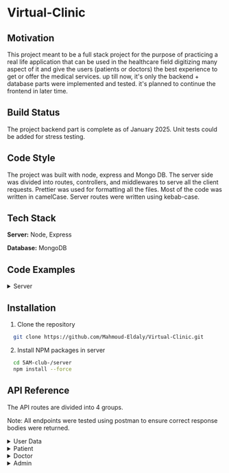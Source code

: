 # Virtual-Clinic

## Motivation
This project meant to be a full stack project for the purpose of practicing a real life application that can be used in the healthcare field digitizing many aspect of it and give the users (patients or doctors) the best experience to get or offer the medical services. up till now, it's only the backend + database parts were implemented and tested. it's planned to continue the frontend in later time.

## Build Status
The project backend part is complete as of January 2025. Unit tests could be added for stress testing.
## Code Style
The project was built with node, express and Mongo DB. The server side was divided into routes, controllers, and middlewares to serve all the client requests. Prettier was used for formatting all the files. Most of the code was written in camelCase. Server routes were written using kebab-case.

## Tech Stack
**Server:** Node, Express

**Database:** MongoDB

## Code Examples
<details>
<summary>Server</summary>
Our backend is composed of routes that connect to controllers where all the logic is handled.

This is an example of one of the routers:

```javascript
import {
  addFamilyMembers,
  addMyMedicalHistoryItems,
  getMyData,
  removeMyMedicalHistoryItem,
  subscribeForPackage,
  viewFamilyMembers,
  viewMyMedicalHistoryItems,
  viewMyWallet,
} from "../../controllers/PatientController";
import express, { Request, Response, NextFunction } from "express";
import authenticateToken from "../../middlewares/Authentication";
import verifyPatient from "../../middlewares/PatientMW";
import { changeMyPassword } from "../../controllers/UserDataController";
import { viewDoctorAvailableSlots } from "../../controllers/DoctorController";
import {
  addAppointment,
  getFilteredAppointments,
  updateAppointment,
} from "../../controllers/AppointmentController";
import { viewPackages } from "../../controllers/PackageController";
import {
  pay_appointment,
  pay_package,
} from "../../controllers/PaymentController";
const multer = require("multer");

const upload = multer({ storage: multer.memoryStorage() });
const PatientRouter = express.Router();

PatientRouter.use(authenticateToken, verifyPatient);
PatientRouter.put(
  "/add-medical-history-items",
  upload.fields([{ name: "medicalHistoryItems", maxCount: 10 }]),
  (req, res) => addMyMedicalHistoryItems(req, res)
);
PatientRouter.get("/view-medical-history-items", (req, res) =>
  viewMyMedicalHistoryItems(req, res)
);
PatientRouter.get("/view-wallet", (req, res) => viewMyWallet(req, res));
PatientRouter.get("/view-doctor-slots/:id", (req, res) =>
  viewDoctorAvailableSlots(req, res)
);
PatientRouter.put("/remove-medical-history-item", (req, res) =>
  removeMyMedicalHistoryItem(req, res)
);
PatientRouter.put("/change-password", (req, res) => changeMyPassword(req, res));

PatientRouter.post("/add-family-members", (req, res) =>
  addFamilyMembers(req, res)
);

PatientRouter.get("/view-family-members", (req, res) =>
  viewFamilyMembers(req, res)
);

PatientRouter.get("/filtered-appointments", (req, res) =>
  getFilteredAppointments(req, res)
);

PatientRouter.get("/view-packages", (req, res) => viewPackages(req, res));

PatientRouter.post("/pay-package", (req, res) => pay_package(req, res));

PatientRouter.post("/pay-reserve-appiontment", (req, res) =>
  pay_appointment(req, res)
);

PatientRouter.post("/add-appointment", (req, res) => addAppointment(req, res));

PatientRouter.put("/update-appointment", (req, res) =>
  updateAppointment(req, res)
);

PatientRouter.get("/my-data", (req, res) => getMyData(req, res));

PatientRouter.put("/subscribe-to-package", (req, res) =>
  subscribeForPackage(req, res)
);

export default PatientRouter;
```
Here is an example of a controller function (doctor adds his new free available slots):
```javascript
export const addTimeSlots: (
  req: Request,
  res: Response
) => Promise<any> = async (req, res) => {
  try {
    const slots: Array<Date> = req.body.slots;
    const oldDoctor = await Doctor.findById(
      req.user?.id,
      "approved employmentContractAccepted"
    );
    if (!oldDoctor?.approved || !oldDoctor?.employmentContractAccepted)
      return res
        .status(403)
        .json({ message: "You are not allowed to add slots Yet" });
    const updatedDoctor = await Doctor.findByIdAndUpdate(
      req.user?.id,
      {
        $push: {
          availableSlots: {
            $each: [...slots],
          },
        },
      },
      { new: true, runValidators: true }
    );
    return res.status(200).json(updatedDoctor?.availableSlots);
  } catch (err) {
    if (err instanceof Error) {
      res.status(500).json({ message: err.message });
    } else {
      res.status(500).json({ message: "An unknown error occurred" });
    }
  }
};
```
All our routers pass through an authentication middleware for logged in users:
```javascript
const jwt = require("jsonwebtoken");
const { login } = require("../controllers/UserDataController");
import { Request, Response, NextFunction } from "express";

declare module "express-serve-static-core" {
  interface Request {
    user?: { [key: string]: any };
  }
}

const authenticateToken: (
  req: Request,
  res: Response,
  next: NextFunction
) => Promise<any> = async (req: Request, res: Response, next: NextFunction) => {
  try {
    if (req.cookies?.jwt && req.cookies?.accessToken) {
      const accessToken = req.cookies.accessToken;
      const refreshToken = req.cookies.jwt;
      let validAccess = false,
        validRefresh = false;
      let data = {};
      jwt.verify(
        accessToken,
        process.env.ACCESS_TOKEN_SECRET,
        (err: Error, decoded: { [key: string]: any }) => {
          if (err) {
            // Wrong or expired access token
            console.log(err.message);
            return res.status(401).json({ message: err.message });
          } else {
            validAccess = true;
            data = decoded;
           // console.log("decoded:", decoded);
          }
        }
      );
      jwt.verify(
        refreshToken,
        process.env.REFRESH_TOKEN_SECRET,
        (err: Error, decoded: { [key: string]: any }) => {
          if (err) {
            // Wrong or expired refresh token
            return res
              .status(401)
              .json({ message: "Unauthorized,expired refresh" });
          } else {
            validRefresh = true;
          }
        }
      );

      if (validAccess && validRefresh) {
        req.user = data;
        const now = Math.floor(new Date().getTime() / 1000);
        const newAccessToken = jwt.sign(
          { ...data, exp: now + 60 * 120 },
          process.env.ACCESS_TOKEN_SECRET
        );

        res.cookie("accessToken", `${newAccessToken}`);

        return next();
      } else {
        return res
          .status(401)
          .json({ message: "Unauthorized, some cookies are expired" });
      }
    } else {
      return res
        .status(401)
        .json({ message: "Unauthorized, some cookies are missing" });
    }
  } catch (err) {
    if (!res.headersSent)
      return res.status(401).json({ message: "Unauthorized, Can Not Verify" });
  }
};
export default authenticateToken;
```
</details>



## Installation
1) Clone the repository       
```bash
  git clone https://github.com/Mahmoud-Eldaly/Virtual-Clinic.git
```
2) Install NPM packages in server
```bash
  cd 5AM-club-/server
  npm install --force
  ```

## API Reference

The API routes are divided into 4 groups.

Note: All endpoints were tested using postman to ensure correct response bodies were returned.

<details>
<summary>User Data</summary>

**Allow the user to access the functionalities offered to his type**

```http
POST/login
```

| Parameter | Type     | Description                |
| :-------- | :------- | :------------------------- |
| `authorization` | `string` | **Required**. Holds the token for authorization.|

**Accessible by:** Guests

Request Body
```json
{
    "userName":"user11",
    "password":"Aa20@30Aa"
}
```

Response
```json
{
    "type": "patient",
    "userName": "user11"
}
```

**Allow the user to logout from site**

```http
GET/logout
```

Parameters: None.

**Accessible by:** Admins, Patients, Doctors

Response
```json
{
    "message": "Successfully logged out"
}
```

**Change password of user's account**

```http
PUT/change-password
```

| Parameter | Type     | Description                |
| :-------- | :------- | :------------------------- |
| `authorization` | `string` | **Required**. Holds the token for authorization.|

**Accessible by:** Admins, Patients, Doctors

Request Body
```json
{
    "oldPassword":"Aa20@30Aa",
    "newPassword":"Aa20@30Bb"
}
```

Response
```json
{
    "message": "updated password successfully"
}
```
**User got verified by email insted of forgotten password**

```http
POST/forget-password
```
Parameters: None.

**Accessible by:** Guests

Request Body
```json
{
    "userName":"user20"
}
```

Response
```json
{
    "message": "verification email was sent successfully"
}
```


**Reset the forgetten password after being verified**

```http
Put/reset-password
```

| Parameter | Type     | Description                |
| :-------- | :------- | :------------------------- |
| `userName` | `string` | **Required**. Holds the account username of changing password.|
| `token` | `string` | **Required**. Holds the verification token send via email.|

**Accessible by:** Guests

Request Body
```json
{
    "newPassword":"Aa20@30Aa"
}
```

Response
```json
{
    "message": "token verified successfully and password updated!"
}
```

**New user signup as patient or doctor**

```http
POST/endpoint
```
**Accessible by:** Guests

Request Body for Doctors
| Parameter | Type     | Description                |
| :-------- | :------- | :------------------------- |
| `name` | `string` | **Required**. Holds the Doctor's name.|
| `userName` | `string` | **Required**. Holds the Doctor's userName.|
| `medicalDegree` | `file` | **Required**. Holds the Doctor's medical Degree photo.|
| `nationalID` | `file` | **Required**. Holds the Doctor's national ID photo.|
| `medicalLicence` | `file` | **Required**. Holds the Doctor's medical licence photo.|
| `email` | `string` | **Required**. Holds the Doctor's email.|
| `password` | `string` | **Required**. Holds the Doctor's password.|
| `type` | `string` | **Required**. Must be "doctor".|
| `educationalBackground` | `string` | **Required**. Holds the Doctor's educational background.|
| `affiliation` | `string` | **Required**. Holds the Doctor's specialization.|
| `hourlyRate` | `string` | **Required**. Holds the Doctor's appointment price.|
| `birthDate` | `string` | **Required**. Holds the Doctor's Birthday.|

Response for Doctor
```json
{
    "name": "dname",
    "userName": "dusername",
    "email": "ddd@gmail.com",
    "password": "$2a$08$lUM1VQqppXBrIvbexXFoVO4vHT1Kgysa3ygfg1iSOA4prWBEmkqhG",
    "birthDate": "2004-12-31T00:00:00.000Z",
    "hourlyRate": 14.3,
    "affiliation": "bones and blood",
    "educationalBackground": "some edu bg",
    "nationalID": {
            "data": {
                "type": "Buffer",
                "data": [137, 80, 78, 71, ...]  // Array of byte values representing the file
            },
            "contentType": "image/jpeg"
        },
    "medicalDegree": {
            "data": {
                "type": "Buffer",
                "data": [137, 80, 78, 71, ...]  // Array of byte values representing the file
            },
            "contentType": "image/jpeg"
        },
    "medicalLicence": {
            "data": {
                "type": "Buffer",
                "data": [137, 80, 78, 71, ...]  // Array of byte values representing the file
            },
            "contentType": "image/jpeg"
        },
    "approved": false,
    "employmentContractAccepted": false,
    "availableSlots": [],
    "wallet": 0,
    "_id": "6783dae8593e87e2a25298eb",
    "__v": 0
}
```
Request Body for Patients
| Parameter | Type     | Description                |
| :-------- | :------- | :------------------------- |
| `name` | `string` | **Required**. Holds the Patient's name.|
| `userName` | `string` | **Required**. Holds the Patient's userName.|
| `email` | `string` | **Required**. Holds the Patient's email.|
| `password` | `string` | **Required**. Holds the Patient's password.|
| `type` | `string` | **Optional**. can be "patient", it's "patient" by default.|
| `birthDate` | `string` | **Required**. Holds the Patient's Birthday.|
| `gender` | `string` | **Required**. Holds the Patient's gender "male" or "female".|
| `emergencyMobileNumber` | `string` | **Required**. Holds the mobile number that should be called in case of emergency.|
| `emergencyName` | `string` | **Required**. Holds the name of person to call in emergency.|
| `mobileNumer` | `string` | **Required**. Holds the Patient's mobile number.|

Response for Patient
```json
{
    "name": "pname",
    "userName": "puser",
    "email": "pemail@gmail.com",
    "password": "$2a$08$2AvmATShsGZcGQbZwV013.lwC4F36kq2d4Qu0dcbakR4pZrqXfnhe",
    "birthDate": "2020-12-15T00:00:00.000Z",
    "gender": "female",
    "mobileNumer": "04525632",
    "emergencyName": "emememe",
    "emergencyMobileNumber": "01256325",
    "wallet": 0,
    "_id": "678447cec809cab355b34048",
    "familyMembers": [],
    "medicalHistoryItems": [],
    "__v": 0
}
```



</details>

<details>
<summary>Patient</summary>

**Upload medical history items/files**

```http
PUT/add-medical-history-items
```
Headers
| Parameter | Type     | Description                |
| :-------- | :------- | :------------------------- |
| `authorization` | `string` | **Required**. Holds the token for authorization.|

**Accessible by:** Patient

Request Body

| Parameter | Type     | Description                |
| :-------- | :------- | :------------------------- |
| `medicalHistoryItems` | `file[]` | **Required**. Uploaded medical history items.|


Response
```json
{
    "currentItemsNames": [
        "s9.PNG",
        "TUD calender.JPG",
        "summary app.JPG"
    ]
}
```
**view my medical history items**

```http
GET/view-medical-history-items
```
Headers
| Parameter | Type     | Description                |
| :-------- | :------- | :------------------------- |
| `authorization` | `string` | **Required**. Holds the token for authorization.|

**Accessible by:** Patient

Response
```json
{
    "_id": "66fc076518982fc6e480aceb",
    "medicalHistoryItems": [
        {
            "buffer": {
                "type": "Buffer",
                "data": [137, 80, 78, 71, ...]  // Array of byte values representing the file
            },
            "mimetype": "image/png",
                "originalname": "s9.PNG",
                "_id": "6712026a7b71da361f7f9377"
        },
        {
            "buffer": {
                "type": "Buffer",
                "data": [137, 80, 78, 71, ...]  // Array of byte values representing the file
            },
            "mimetype": "image/png",
                "originalname": "TUD calender.JPG",
                "_id": "6712026a7b71da361f7f9597"
        },
        {
            "buffer": {
                "type": "Buffer",
                "data": [137, 80, 78, 71, ...]  // Array of byte values representing the file
            },
            "mimetype": "image/png",
                "originalname": "summary app.JPG",
                "_id": "6712026a7b71da361f7f7852"
        }
  ]
}
```
**view my wallet money**

```http
GET/view-wallet
```
Headers
| Parameter | Type     | Description                |
| :-------- | :------- | :------------------------- |
| `authorization` | `string` | **Required**. Holds the token for authorization.|

**Accessible by:** Patient

Response
```json
{
    "_id": "66fc076518982fc6e480aceb",
    "wallet": 0
}
```

**view the free slots of a doctor**

```http
GET/view-doctor-slots/:id
```
Headers
| Parameter | Type     | Description                |
| :-------- | :------- | :------------------------- |
| `authorization` | `string` | **Required**. Holds the token for authorization.|

Path Parameters
| Parameter | Type     | Description                |
| :-------- | :------- | :------------------------- |
| `id` | `string` | **Required**. Holds the doctor offering these slots.|

**Accessible by:** Patient

Response
```json
{
    "_id": "66fc06ce18982fc6e480ace2",
    "availableSlots": [
        "2026-11-12T15:00:00.000Z",
        "2027-11-13T11:00:00.000Z",
        "2025-01-03T09:30:00.000Z",
        "2027-11-12T15:00:00.000Z",
        "2027-11-12T15:00:00.000Z"
    ]
}
```


**view my wallet money**

```http
PUT/remove-medical-history-item
```
Headers
| Parameter | Type     | Description                |
| :-------- | :------- | :------------------------- |
| `authorization` | `string` | **Required**. Holds the token for authorization.|

**Accessible by:** Patient
Request Body
```json
{
    "_id":"67800c6e5b1731bd4ace1d8d"
}
```

Response
```json
{
    "message": "item deleted with id 67800c6e5b1731bd4ace1d8d"
}
```

**Add family members by email/phone numbers of existing members or data for new ones**

```http
POST/add-family-members
```
Headers
| Parameter | Type     | Description                |
| :-------- | :------- | :------------------------- |
| `authorization` | `string` | **Required**. Holds the token for authorization.|

**Accessible by:** Patient

Request body
```json
{
    "phoneNumbers": [
        {
            "phoneNumber": "0112354465",
            "relationToPatient": "spouse"
        }
    ],
    "emails":[
        {
        "email":"email2@gmail.com",
        "relationToPatient": "spouse"

        }
    ],
    "familyMembers":[
        {
            "name":"newFamilyMember",
            "nationalID":"12563",
            "age":"23",
            "gender":"male",
            "relationToPatient":"child"
        }
    ]

}
```

Response
```json
{
    "_id": "66fc076518982fc6e480aceb",
    "familyMembers": [
        {
            "name": "newFamilyMember",
            "nationalID": "12563",
            "age": 23,
            "gender": "male",
            "relationToPatient": "child",
            "_id": "678034b12a5532d8d362587f"
        },
        {
            "userName": "user3",
            "name": "name2",
            "age": 4,
            "gender": "male",
            "relationToPatient": "spouse",
            "memberId": "66f6dddd53e58b51a3d14073",
            "_id": "678034b12a5532d8d3625880"
        },
        {
            "userName": "user1",
            "name": "name1",
            "age": 4,
            "gender": "male",
            "relationToPatient": "spouse",
            "memberId": "66f620374bb800547284f13f",
            "_id": "678034b12a5532d8d3625881"
        }
    ]
}
```


**View my family members**

```http
GET/view-family-members
```
Headers
| Parameter | Type     | Description                |
| :-------- | :------- | :------------------------- |
| `authorization` | `string` | **Required**. Holds the token for authorization.|

**Accessible by:** Patient

Response
```json
{
    "_id": "66fc076518982fc6e480aceb",
    "familyMembers": [
        {
            "name": "newFamilyMember",
            "nationalID": "12563",
            "age": 23,
            "gender": "male",
            "relationToPatient": "child",
            "_id": "678034b12a5532d8d362587f"
        },
        {
            "userName": "user3",
            "name": "name2",
            "age": 4,
            "gender": "male",
            "relationToPatient": "spouse",
            "memberId": "66f6dddd53e58b51a3d14073",
            "_id": "678034b12a5532d8d3625880"
        },
        {
            "userName": "user1",
            "name": "name1",
            "age": 4,
            "gender": "male",
            "relationToPatient": "spouse",
            "memberId": "66f620374bb800547284f13f",
            "_id": "678034b12a5532d8d3625881"
        }
    ]
}
```

**View my filtered appointments**

```http
GET/filtered-appointments
```
Headers
| Parameter | Type     | Description                |
| :-------- | :------- | :------------------------- |
| `authorization` | `string` | **Required**. Holds the token for authorization.|

Query Params
| Parameter | Type     | Description                |
| :-------- | :------- | :------------------------- |
| `status` | `string` | Holds the desired appointments status.|
| `date_gte` | `string` | Holds the desired appointments starting date.|
| `date_lte` | `string` | Holds the desired appointments ending date.|
**Accessible by:** Patient and Doctor

Response
```json
[
    {
        "_id": "677ba36c12eff962602775ff",
        "patient": "66fc076518982fc6e480aceb",
        "doctor": "66fc06ce18982fc6e480ace2",
        "date": "2027-11-11T13:00:00.000Z",
        "status": "reserved",
        "prescription": [],
        "pricePaid": 27,
        "__v": 0
    },
    {
        "_id": "677bb49b54d88a6f8a66a1a6",
        "patient": "66fc076518982fc6e480aceb",
        "doctor": "66fc06ce18982fc6e480ace2",
        "date": "2027-11-12T15:00:00.000Z",
        "status": "reserved",
        "prescription": [],
        "pricePaid": 27,
        "__v": 0
    }
]
```

**View my offered packages**

```http
GET/view-packages
```
Headers
| Parameter | Type     | Description                |
| :-------- | :------- | :------------------------- |
| `authorization` | `string` | **Required**. Holds the token for authorization.|

**Accessible by:** Patient

Response
```json
[
    {
        "_id": "66f924e68270f3f7257cced9",
        "name": "Silver",
        "price": 3600,
        "sessionDiscount": 0.4,
        "pharmacyDiscount": 0.2,
        "familyDiscount": 0.1,
        "__v": 0
    },
    {
        "_id": "66f925068270f3f7257ccedb",
        "name": "Gold",
        "price": 6000,
        "sessionDiscount": 0.6,
        "pharmacyDiscount": 0.3,
        "familyDiscount": 0.15,
        "__v": 0
    },
    {
        "_id": "66f973ccc05dedb41ea94d6f",
        "name": "Platinium with benifit",
        "price": 9500,
        "sessionDiscount": 0.8,
        "pharmacyDiscount": 0.7,
        "familyDiscount": 0.2,
        "__v": 0
    }
]
```
**Pay for package (wallet+stripe)**

```http
POST/pay-package
```
Headers
| Parameter | Type     | Description                |
| :-------- | :------- | :------------------------- |
| `authorization` | `string` | **Required**. Holds the token for authorization.|

**Accessible by:** Patient

Request Body
```json
{
    "packageId":"66f973ccc05dedb41ea94d6f",
    //family member id is optional, otherwise the  patient themselves is the subscriber
    "familyMemberID":"6723a86340f0828f505c10bb" 
}
```

Response
```json
{
    "url": "https://checkout.stripe.com/c/pay/cs_test_a1kSJPfcLglQQsdJ1Fh2EMG2YVJh8TQVCAAFgOyQ2hembdIvrWAMcV6ZNi#fidkdWxOYHwnPyd1blpxYHZxWjA0SENhVHdAbE1Sd2tKUDRTcWxUdEFuVzVncjF9SFNzU01vdmBQd2tDaklQazdKPFMwQTxMPUdPN3QwTk5vZ1U3Y0pkbnFhUkEyRmppYmMyb013VHdhc2NxNTVmSm5wVk9IXycpJ2N3amhWYHdzYHcnP3F3cGApJ2lkfGpwcVF8dWAnPyd2bGtiaWBabHFgaCcpJ2BrZGdpYFVpZGZgbWppYWB3dic%2FcXdwYHgl"
}
```

**Verify Payment and subscribe to package**

```http
PUT/subscribe-to-package
```
Headers
| Parameter | Type     | Description                |
| :-------- | :------- | :------------------------- |
| `authorization` | `string` | **Required**. Holds the token for authorization.|

**Accessible by:** Patient

Request body
```json
{
    "token":"eyJhbGciOiJIUzI1NiIsInR5cCI6IkpXVCJ9.eyJwYWNrYWdlSWQiOiI2NmY5NzNjY2MwNWRlZGI0MWVhOTRkNmYiLCJzdWJzY3JpYmluZ01lbWJlciI6IjY3MjNhODYzNDBmMDgyOGY1MDVjMTBiYiIsInBhaWRGcm9tV2FsbGV0Ijo3NTczLCJwYWlkUHJpY2UiOjc2MDAsImlhdCI6MTczNjE2NDMxNCwiZXhwIjoxNzM2MTY1MjE0fQ.D5M3IwvSH1NwM0jQL0g4Kd8Ay9IZlIZGq4FUdf3V0TM"
}
```

Response
```json
{
    "_id": "66fc076518982fc6e480aceb",
    "subscribedPackage": {
        "name": "Platinium with benifit",
        "price": 9500,
        "sessionDiscount": 0.8,
        "pharmacyDiscount": 0.7,
        "familyDiscount": 0.2,
        "_id": "66f973ccc05dedb41ea94d6f",
        "__v": 0
    }
}
```
**Pay for appointment reservation (wallet+stripe)**

```http
POST/pay-reserve-appiontment
```
Headers
| Parameter | Type     | Description                |
| :-------- | :------- | :------------------------- |
| `authorization` | `string` | **Required**. Holds the token for authorization.|

**Accessible by:** Patient

Request Body
```json
{
    "token":"eyJhbGciOiJIUzI1NiIsInR5cCI6IkpXVCJ9.eyJwYXRpZW50SWQiOiI2NmZjMDc2NTE4OTgyZmM2ZTQ4MGFjZWIiLCJkb2N0b3IiOiI2NmZjMDZjZTE4OTgyZmM2ZTQ4MGFjZTIiLCJkYXRlIjoiMjAyNy0xMS0xMlQxNTowMDowMC4wMDBaIiwicGFpZEZyb21XYWxsZXQiOjAsInBhaWRQcmljZSI6MjcsImlhdCI6MTczNjUzNDg1NSwiZXhwIjoxNzM2NTM1NzU1fQ.V461X7xS7qr93PtDFghBQVmQwRC81oTQmz8v5YclDnk"
}
```

Response
```json
{
    "patient": "66fc076518982fc6e480aceb",
    "doctor": "66fc06ce18982fc6e480ace2",
    "date": "2027-11-12T15:00:00.000Z",
    "status": "reserved",
    "prescription": [],
    "pricePaid": 27,
    "_id": "67816b9ca20108438ae41d52",
    "__v": 0
}
```
**Cancel an appointment**

```http
PUT/cancel-appointment
```
Headers
| Parameter | Type     | Description                |
| :-------- | :------- | :------------------------- |
| `authorization` | `string` | **Required**. Holds the token for authorization.|

**Accessible by:** Patient

Request Body
```json
{
    "appointmentId":"67816b9ca20108438ae41d52",
}
```

Response
```json
{
    "_id": "67816b9ca20108438ae41d52",
    "patient": "66fc076518982fc6e480aceb",
    "doctor": "66fc06ce18982fc6e480ace2",
    "date": "2027-11-12T15:00:00.000Z",
    "status": "cancelled",
    "prescription": [],
    "pricePaid": 27,
    "__v": 0
}
```
**View Doctors using filter**

```http
GET/filtered-doctors
```
Headers
| Parameter | Type     | Description                |
| :-------- | :------- | :------------------------- |
| `authorization` | `string` | **Required**. Holds the token for authorization.|

Query Params (filters)
| Parameter | Type     | Description                |
| :-------- | :------- | :------------------------- |
| `id` | `string` |  Holds the desired doctor id.|
| `name` | `string` |  Holds the desired doctor name.|
| `userName` | `string` |  Holds the desired doctor userName.|
| `email` | `string` |  Holds the desired doctor email.|
| `affiliation` | `string` |  Holds the desired doctor affiliation.|
| `hourlyRate_gt` | `string` |  Holds the desired doctor hourlyRate_gt.|
| `hourlyRate_gte` | `string` |  Holds the desired doctor hourlyRate_gte.|
| `hourlyRate_lt` | `string` |  Holds the desired doctor hourlyRate_lt.|
| `hourlyRate_lte` | `string` |  Holds the desired doctor hourlyRate_lte.|

**Accessible by:** Patient , Doctor and Admin

Response
```json
[
    {
        "_id": "66f8e265251de76a9984de4d",
        "name": "name10",
        "userName": "user10",
        "email": "email10@gmail.com",
        "birthDate": "2020-12-15T00:00:00.000Z",
        "hourlyRate": 16.3,
        "affiliation": "some krankenhaus",
        "educationalBackground": "Ulm Uni",
        "availableSlots": [],
        "__v": 0
    }
]
```
**View my Data as patient**

```http
GET/my-data
```
Headers
| Parameter | Type     | Description                |
| :-------- | :------- | :------------------------- |
| `authorization` | `string` | **Required**. Holds the token for authorization.|

**Accessible by:** Patient
Response
```json
{
    "_id": "66fc076518982fc6e480aceb",
    "name": "name11",
    "userName": "user11",
    "email": "email11@gmail.com",
    "birthDate": "2020-12-15T00:00:00.000Z",
    "gender": "female",
    "mobileNumer": "04525632",
    "emergencyName": "emememe",
    "emergencyMobileNumber": "01256325",
    "familyMembers": [
        {
            "name": "newFamilyMember",
            "nationalID": "12563",
            "age": 23,
            "gender": "male",
            "relationToPatient": "child",
            "_id": "678034b12a5532d8d362587f"
        },
        {
            "userName": "user3",
            "name": "name2",
            "age": 4,
            "gender": "male",
            "relationToPatient": "spouse",
            "memberId": "66f6dddd53e58b51a3d14073",
            "_id": "678034b12a5532d8d3625880"
        },
        {
            "userName": "user1",
            "name": "name1",
            "age": 4,
            "gender": "male",
            "relationToPatient": "spouse",
            "memberId": "66f620374bb800547284f13f",
            "_id": "678034b12a5532d8d3625881"
        }
    ],
    "wallet": 27,
    "__v": 0,
    "subscribedPackage": {
        "name": "Platinium with benifit",
        "price": 9500,
        "sessionDiscount": 0.8,
        "pharmacyDiscount": 0.7,
        "familyDiscount": 0.2,
        "_id": "66f973ccc05dedb41ea94d6f",
        "__v": 0
    },
    "renewalDate": "2026-01-10T18:09:33.933Z",
    "resetPasswordExpires": "1970-01-01T00:00:00.000Z",
    "resetPasswordToken": ""
}
```
</details>
<details>
<summary>Doctor</summary>

**View Employment Contract**

```http
GET/view-contract
```
Headers
| Parameter | Type     | Description                |
| :-------- | :------- | :------------------------- |
| `authorization` | `string` | **Required**. Holds the token for authorization.|

**Accessible by:** Doctor

Response
```json
{
    "employmentContract": {
        "data": {
            "type": "Buffer",
            "data": [137, 80, 78, 71, ...]  // Array of byte values representing the Contract file
        },
        "contentType": "application/pdf"
    },
    "_id": "66fc06ce18982fc6e480ace2",
    "approved": true
}
```
**Accept Employment Contract**

```http
PUT/accept-contract
```
Headers
| Parameter | Type     | Description                |
| :-------- | :------- | :------------------------- |
| `authorization` | `string` | **Required**. Holds the token for authorization.|

**Accessible by:** Doctor

Response
```json
{
    "message": "Contract Accepted Successfully"
}
```
**View Doctors using filter**

```http
GET/filtered-doctors
```
Headers
| Parameter | Type     | Description                |
| :-------- | :------- | :------------------------- |
| `authorization` | `string` | **Required**. Holds the token for authorization.|

Query Params (filters)
| Parameter | Type     | Description                |
| :-------- | :------- | :------------------------- |
| `id` | `string` |  Holds the desired doctor id.|
| `name` | `string` |  Holds the desired doctor name.|
| `userName` | `string` |  Holds the desired doctor userName.|
| `email` | `string` |  Holds the desired doctor email.|
| `affiliation` | `string` |  Holds the desired doctor affiliation.|
| `hourlyRate_gt` | `string` |  Holds the desired doctor hourlyRate_gt.|
| `hourlyRate_gte` | `string` |  Holds the desired doctor hourlyRate_gte.|
| `hourlyRate_lt` | `string` |  Holds the desired doctor hourlyRate_lt.|
| `hourlyRate_lte` | `string` |  Holds the desired doctor hourlyRate_lte.|

**Accessible by:** Patient , Doctor and Admin

Response
```json
[
    {
        "_id": "66f8e265251de76a9984de4d",
        "name": "name10",
        "userName": "user10",
        "email": "email10@gmail.com",
        "birthDate": "2020-12-15T00:00:00.000Z",
        "hourlyRate": 16.3,
        "affiliation": "some krankenhaus",
        "educationalBackground": "Ulm Uni",
        "availableSlots": [],
        "__v": 0
    }
]
```
**View my filtered appointments**

```http
GET/filtered-appointments
```
Headers
| Parameter | Type     | Description                |
| :-------- | :------- | :------------------------- |
| `authorization` | `string` | **Required**. Holds the token for authorization.|

Query Params
| Parameter | Type     | Description                |
| :-------- | :------- | :------------------------- |
| `status` | `string` | Holds the desired appointments status.|
| `date_gte` | `string` | Holds the desired appointments starting date.|
| `date_lte` | `string` | Holds the desired appointments ending date.|
**Accessible by:** Doctor and Patient

Response
```json
[
    {
        "_id": "677ba36c12eff962602775ff",
        "patient": "66fc076518982fc6e480aceb",
        "doctor": "66fc06ce18982fc6e480ace2",
        "date": "2027-11-11T13:00:00.000Z",
        "status": "reserved",
        "prescription": [],
        "pricePaid": 27,
        "__v": 0
    },
    {
        "_id": "677bb49b54d88a6f8a66a1a6",
        "patient": "66fc076518982fc6e480aceb",
        "doctor": "66fc06ce18982fc6e480ace2",
        "date": "2027-11-12T15:00:00.000Z",
        "status": "reserved",
        "prescription": [],
        "pricePaid": 27,
        "__v": 0
    }
]
```
**View My Patients**

```http
Get/my-patients
```
Headers
| Parameter | Type     | Description                |
| :-------- | :------- | :------------------------- |
| `authorization` | `string` | **Required**. Holds the token for authorization.|

**Accessible by:** Doctor

Response
```json
[
    {
        "_id": "66fc076518982fc6e480aceb",
        "name": "name1",
        "userName": "user1",
        "email": "email.com",
        "birthDate": "2020-12-25T00:00:00.000Z",
        "mobileNumer": "0112354465",
        "emergencyName": "emnme",
        "emergencyMobileNumber": "12345022",
        "familyMembers": [],
        "__v": 0,
        "gender": "male"
    }
]
```

**view my wallet money**

```http
GET/view-wallet
```
Headers
| Parameter | Type     | Description                |
| :-------- | :------- | :------------------------- |
| `authorization` | `string` | **Required**. Holds the token for authorization.|

**Accessible by:** Doctor

Response
```json
{
    "_id": "66fc06ce18982fc6e480ace2",
    "wallet": 14
}
```
**Update my personal data (some data can't be updated by doctor as name,wallet,being approved...etc)**

```http
PUT/update-my-data
```
Headers
| Parameter | Type     | Description                |
| :-------- | :------- | :------------------------- |
| `authorization` | `string` | **Required**. Holds the token for authorization.|

**Accessible by:** Doctor
Request body
```json
{
    "hourlyRate":"21.5",
    "affiliation":"some brand new affiliation"
}
```

Response
```json
{
    "_id": "66fc06ce18982fc6e480ace2",
    "hourlyRate": 21.5,
    "affiliation": "some brand new affiliation"
}
```
**Upload medical history items for his/her patient**

```http
PUT/add-health-record
```
Headers
| Parameter | Type     | Description                |
| :-------- | :------- | :------------------------- |
| `authorization` | `string` | **Required**. Holds the token for authorization.|


Path Parameters
| Parameter | Type     | Description                |
| :-------- | :------- | :------------------------- |
| `id` | `string` | **Required**. Holds the Patient id of the medical history item.|

**Accessible by:** Doctor

Request Body

| Parameter | Type     | Description                |
| :-------- | :------- | :------------------------- |
| `medicalHistoryItems` | `file[]` | **Required**. Uploaded medical history items.|


Response
```json
{
    "currentItemsNames": [
        "s9.PNG",
        "TUD calender.JPG",
        "summary app.JPG"
    ]
}
```
**View medical history of my patient (already done an appointment with me)**

```http
GET/view-health-records
```
Headers
| Parameter | Type     | Description                |
| :-------- | :------- | :------------------------- |
| `authorization` | `string` | **Required**. Holds the token for authorization.|

Path Parameters
| Parameter | Type     | Description                |
| :-------- | :------- | :------------------------- |
| `id` | `string` | **Required**. Holds the Patient id of the medical history item.|

**Accessible by:** Doctor

Response
```json
{
    "_id": "66fc076518982fc6e480aceb",
    "medicalHistoryItems": [
        {
            "buffer": {
                "type": "Buffer",
                "data": [137, 80, 78, 71, ...]  // Array of byte values representing the file
            },
            "mimetype": "image/png",
                "originalname": "s9.PNG",
                "_id": "6712026a7b71da361f7f9377"
        },
        {
            "buffer": {
                "type": "Buffer",
                "data": [137, 80, 78, 71, ...]  // Array of byte values representing the file
            },
            "mimetype": "image/png",
                "originalname": "TUD calender.JPG",
                "_id": "6712026a7b71da361f7f9597"
        },
        {
            "buffer": {
                "type": "Buffer",
                "data": [137, 80, 78, 71, ...]  // Array of byte values representing the file
            },
            "mimetype": "image/png",
                "originalname": "summary app.JPG",
                "_id": "6712026a7b71da361f7f7852"
        }
  ]
}
```

**Add free slots**

```http
POST/add-slots
```
Headers
| Parameter | Type     | Description                |
| :-------- | :------- | :------------------------- |
| `authorization` | `string` | **Required**. Holds the token for authorization.|

**Accessible by:** Doctor

Request body
```json
{
  "slots": [
    "2028-11-13T13:00:00+02:00",
    "2028-11-14T19:30:00+02:00"
  ]
}
```

Response
```json
{
    "currentFreeSlots": [
        "2028-11-13T13:00:00+02:00",
        "2028-11-14T19:30:00+02:00"
    ]
}
```
**View my Data as doctor**

```http
GET/my-data
```
Headers
| Parameter | Type     | Description                |
| :-------- | :------- | :------------------------- |
| `authorization` | `string` | **Required**. Holds the token for authorization.|

**Accessible by:** Doctor
Response
```json
{
    "employmentContract": {
        "data": {
            "type": "Buffer",
            "data": [137, 80, 78, 71, ...]  // Array of byte values representing the file
        },
        "contentType": "application/pdf"
    },
    "_id": "66fc06ce18982fc6e480ace2",
    "name": "name20",
    "userName": "user20",
    "email": "email20@gmail.com",
    "password": "$2a$08$PwaBG19J62clFLpryM3I5.QnBWoQFS9wy3XlFeYex9fiVIgnRda7q",
    "birthDate": "2020-12-15T00:00:00.000Z",
    "hourlyRate": 21.5,
    "affiliation": "some brand new affiliation",
    "educationalBackground": "med degree MUST",
    "approved": true,
    "employmentContractAccepted": true,
    "availableSlots": [
        "2028-11-13T13:00:00+02:00",
        "2028-11-14T19:30:00+02:00"
    ],
    "wallet": 14,
    "__v": 0,
    "resetPasswordExpires": "1970-01-01T00:00:00.000Z",
    "resetPasswordToken": ""
}
```

**Update/Cancel Appointment**

```http
PUT/update-appointment
```
Headers
| Parameter | Type     | Description                |
| :-------- | :------- | :------------------------- |
| `authorization` | `string` | **Required**. Holds the token for authorization.|

**Accessible by:** Doctor

Request body
```json
{
    "appointmentId":"677bb49b54d88a6f8a66a1a6",
    "status":"done"
}
```

Response
```json
{
    "updatedAppointment": {
        "_id": "677bb49b54d88a6f8a66a1a6",
        "patient": "66fc076518982fc6e480aceb",
        "doctor": "66fc06ce18982fc6e480ace2",
        "date": "2027-11-12T15:00:00.000Z",
        "status": "done",
        "prescription": [],
        "pricePaid": 27,
        "__v": 0
    }
}
```
**View my filtered Appointments**

```http
GET/view-filtered-appointment
```
Headers
| Parameter | Type     | Description                |
| :-------- | :------- | :------------------------- |
| `authorization` | `string` | **Required**. Holds the token for authorization.|

Query Params
| Parameter | Type     | Description                |
| :-------- | :------- | :------------------------- |
| `status` | `string` | Holds the desired appointments status.|
| `date_gte` | `string` | Holds the desired appointments starting date.|
| `date_lte` | `string` | Holds the desired appointments ending date.|

**Accessible by:** Doctor and Patient

Response
```json
[
    {
        "prescription": [],
        "_id": "66fb810b096d9da3ff78a06f",
        "patient": "66fc076518982fc6e480aceb",
        "doctor": "66fc06ce18982fc6e480ace2",
        "date": "2017-12-25T07:00:00.000Z",
        "status": "done",
        "__v": 0
    },
    {
        "_id": "677bb49b54d88a6f8a66a1a6",
        "patient": "66fc076518982fc6e480aceb",
        "doctor": "66fc06ce18982fc6e480ace2",
        "date": "2027-11-12T15:00:00.000Z",
        "status": "done",
        "prescription": [],
        "pricePaid": 27,
        "__v": 0
    }
]
```
</details>

<details>
<summary>Admin</summary>


**Add new admin**

```http
POST/add-admin
```
Headers
| Parameter | Type     | Description                |
| :-------- | :------- | :------------------------- |
| `authorization` | `string` | **Required**. Holds the token for authorization.|

**Accessible by:** Admin

Request body
```json
{
    "userName": "adminName",
    "password": "12345678"
}
```

Response
```json
{
    "userName": "adminName",
    "password": "$2a$08$hpXKrEhxuTCgiqByLyZao.nJRhvkvlkzqQFI6XXHve6SZYMxKGEiG",
    "_id": "6783c2f3faeec24591a18846",
    "__v": 0
}
```
**Add new package**

```http
POST/add-package
```
Headers
| Parameter | Type     | Description                |
| :-------- | :------- | :------------------------- |
| `authorization` | `string` | **Required**. Holds the token for authorization.|

**Accessible by:** Admin

Request body
```json
{
        "name": "VIP Package",
        "price": 10500,
        "sessionDiscount": 0.6,
        "pharmacyDiscount": 0.3,
        "familyDiscount": 0.2
}
```

Response
```json
{
    "name": "VIP Package",
    "price": 10500,
    "sessionDiscount": 0.6,
    "pharmacyDiscount": 0.3,
    "familyDiscount": 0.2,
    "_id": "6783c454faeec24591a18848",
    "__v": 0
}
```
**Approve new doctor**

```http
Put/approve-doctor
```
Headers
| Parameter | Type     | Description                |
| :-------- | :------- | :------------------------- |
| `authorization` | `string` | **Required**. Holds the token for authorization.|
Path Parameters
| Parameter | Type     | Description                |
| :-------- | :------- | :------------------------- |
| `id` | `string` | **Required**. Holds the doctor id to be approved.|


**Accessible by:** Admin


Response
```json
{
    "message": "Approved doctor with id=6783dae8593e87e2a25298eb"
}
```
**Edit existing package**

```http
POST/update-package
```
Headers
| Parameter | Type     | Description                |
| :-------- | :------- | :------------------------- |
| `authorization` | `string` | **Required**. Holds the token for authorization.|

Path Parameters
| Parameter | Type     | Description                |
| :-------- | :------- | :------------------------- |
| `id` | `string` | **Required**. Holds the package id to be edited.|

**Accessible by:** Admin

Request body
```json
{
        "familyDiscount": 0.4
}
```

Response
```json
{
    "_id": "6783c454faeec24591a18848",
    "name": "VIP Package",
    "price": 10500,
    "sessionDiscount": 0.6,
    "pharmacyDiscount": 0.3,
    "familyDiscount": 0.4,
    "__v": 0
}
```
**View Doctors using filter**

```http
GET/filtered-doctors
```
Headers
| Parameter | Type     | Description                |
| :-------- | :------- | :------------------------- |
| `authorization` | `string` | **Required**. Holds the token for authorization.|

Query Params (filters)
| Parameter | Type     | Description                |
| :-------- | :------- | :------------------------- |
| `id` | `string` |  Holds the desired doctor id.|
| `name` | `string` |  Holds the desired doctor name.|
| `userName` | `string` |  Holds the desired doctor userName.|
| `email` | `string` |  Holds the desired doctor email.|
| `affiliation` | `string` |  Holds the desired doctor affiliation.|
| `hourlyRate_gt` | `string` |  Holds the desired doctor hourlyRate_gt.|
| `hourlyRate_gte` | `string` |  Holds the desired doctor hourlyRate_gte.|
| `hourlyRate_lt` | `string` |  Holds the desired doctor hourlyRate_lt.|
| `hourlyRate_lte` | `string` |  Holds the desired doctor hourlyRate_lte.|
| `approved` | `string` |  Holds the desired doctor approval status.|
| `employmentContractAccepted` | `string` |  Holds the desired doctor employment contract acceptance status.|

**Accessible by:** Admin

Response
```json
[
    {
        "nationalID": {
            "data": {
                "type": "Buffer",
                "data": [137, 80, 78, 71, ...]  // Array of byte values representing the file
            },
            "contentType": "image/jpeg"
        },
        "medicalDegree": {
            "data": {
                "type": "Buffer",
                "data": [137, 80, 78, 71, ...]  // Array of byte values representing the file
            },
            "contentType": "image/jpeg"
        },
        "medicalLicence": {
            "data": {
                "type": "Buffer",
                "data": [137, 80, 78, 71, ...]  // Array of byte values representing the file
            },
            "contentType": "image/jpeg"
        },
        "_id": "6783dae8593e87e2a25298eb",
        "name": "dname",
        "userName": "dusername",
        "email": "ddd@gmail.com",
        "birthDate": "2004-12-31T00:00:00.000Z",
        "hourlyRate": 14.3,
        "affiliation": "bones and blood",
        "educationalBackground": "some edu bg",
        "approved": false,
        "employmentContractAccepted": false,
        "availableSlots": [],
        "wallet": 0,
        "__v": 0
    }
]
```
**Remove admin**

```http
DEL/remove-admin
```
Headers
| Parameter | Type     | Description                |
| :-------- | :------- | :------------------------- |
| `authorization` | `string` | **Required**. Holds the token for authorization.|

Path Parameters
| Parameter | Type     | Description                |
| :-------- | :------- | :------------------------- |
| `id` | `string` | **Required**. Holds the admin id to be removed.|

**Accessible by:** Admin


Response
```json
{
    "message": "admin removed successfully",
    "removedAdmin": {
        "_id": "6783f68b966ae51cc1cd16b0",
        "userName": "adminName",
        "password": "$2a$08$Du68PAK54Fmq6TmcT3X0a.ZX46WLzRUVKRQvLNOfH/QLevQUh8fAm",
        "__v": 0
    }
}
```
**Remove doctor**

```http
DEL/remove-doctor
```
Headers
| Parameter | Type     | Description                |
| :-------- | :------- | :------------------------- |
| `authorization` | `string` | **Required**. Holds the token for authorization.|

Path Parameters
| Parameter | Type     | Description                |
| :-------- | :------- | :------------------------- |
| `id` | `string` | **Required**. Holds the doctor id to be removed.|

**Accessible by:** Admin


Response
```json
{
    "message": "doctor was removed successfully",
    "removedDoctor": {
        "nationalID": {
            "data": {
                "type": "Buffer",
                "data": [137, 80, 78, 71, ...]  // Array of byte values representing the file
            },
            "contentType": "image/jpeg"
        },
        "medicalDegree": {
            "data": {
                "type": "Buffer",
                "data": [137, 80, 78, 71, ...]  // Array of byte values representing the file
            },
            "contentType": "image/jpeg"
        },
        "medicalLicence": {
            "data": {
                "type": "Buffer",
                "data": [137, 80, 78, 71, ...]  // Array of byte values representing the file
            },
            "contentType": "image/jpeg"
        },
        "_id": "6783dae8593e87e2a25298eb",
        "name": "dname",
        "userName": "dusername",
        "email": "ddd@gmail.com",
        "birthDate": "2004-12-31T00:00:00.000Z",
        "hourlyRate": 14.3,
        "affiliation": "bones and blood",
        "educationalBackground": "some edu bg",
        "approved": false,
        "employmentContractAccepted": false,
        "availableSlots": [],
        "wallet": 0,
        "__v": 0
    }
}
```
**Remove patient**

```http
DEL/remove-patient
```
Headers
| Parameter | Type     | Description                |
| :-------- | :------- | :------------------------- |
| `authorization` | `string` | **Required**. Holds the token for authorization.|

Path Parameters
| Parameter | Type     | Description                |
| :-------- | :------- | :------------------------- |
| `id` | `string` | **Required**. Holds the patient id to be removed.|

**Accessible by:** Admin


Response
```json
{
    "message": "patient was removed successfully",
    "removedPatient": 
        {
            "_id": "66f6f3df2fdbd5fc62294f55",
            "name": "name5",
            "userName": "user5",
            "email": "email5@gmail.com",
            "password": "12345678",
            "birthDate": "2020-12-15T00:00:00.000Z",
            "gender": "male",
            "mobileNumer": "0112354465",
            "emergencyName": "emnme",
            "emergencyMobileNumber": "12345022",
            "familyMembers": [],
            "wallet": 0,
            "__v": 0,
            "medicalHistoryItems": []
        }
}
```
**Remove package**

```http
DEL/remove-package
```
Headers
| Parameter | Type     | Description                |
| :-------- | :------- | :------------------------- |
| `authorization` | `string` | **Required**. Holds the token for authorization.|

Path Parameters
| Parameter | Type     | Description                |
| :-------- | :------- | :------------------------- |
| `id` | `string` | **Required**. Holds the package id to be removed.|

**Accessible by:** Admin


Response
```json
{
    "message": "package was removed successfully",
    "removedPackage": {
        "_id": "6783c454faeec24591a18848",
        "name": "VIP Package",
        "price": 10500,
        "sessionDiscount": 0.6,
        "pharmacyDiscount": 0.3,
        "familyDiscount": 0.4,
        "__v": 0
    }
}
```
**Remove appointment**

```http
DEL/remove-appointment
```
Headers
| Parameter | Type     | Description                |
| :-------- | :------- | :------------------------- |
| `authorization` | `string` | **Required**. Holds the token for authorization.|

Path Parameters
| Parameter | Type     | Description                |
| :-------- | :------- | :------------------------- |
| `id` | `string` | **Required**. Holds the appointment id to be removed.|

**Accessible by:** Admin


Response
```json
{
    "message": "appointment was removed successfully",
    "removedAppointment": {
        "_id": "67274ce1423a3ab318ddc320",
        "patient": "66fc076518982fc6e480aceb",
        "doctor": "66fc06ce18982fc6e480ace2",
        "date": "2024-11-02T15:00:00.000Z",
        "status": "cancelled",
        "prescription": [],
        "__v": 0
    }
}
```
**View filtered appointments**

```http
GET/filtered-appointments
```
Headers
| Parameter | Type     | Description                |
| :-------- | :------- | :------------------------- |
| `authorization` | `string` | **Required**. Holds the token for authorization.|

Query Params
| Parameter | Type     | Description                |
| :-------- | :------- | :------------------------- |
| `status` | `string` | Holds the desired appointments status.|
| `date_gte` | `string` | Holds the desired appointments starting date.|
| `date_lte` | `string` | Holds the desired appointments ending date.|
**Accessible by:** Patient and Doctor

Response
```json
[
    {
        "_id": "67274ce1423a3ab318ddc320",
        "patient": "66fc076518982fc6e480aceb",
        "doctor": "66fc06ce18982fc6e480ace2",
        "date": "2024-11-02T15:00:00.000Z",
        "status": "cancelled",
        "prescription": [],
        "__v": 0
    },
    {
        "_id": "6776abb2dea63ae5933d7d21",
        "patient": "66fc076518982fc6e480aceb",
        "doctor": "66fc06ce18982fc6e480ace2",
        "date": "2026-11-11T09:00:00.000Z",
        "status": "cancelled",
        "prescription": [],
        "pricePaid": 27,
        "__v": 0
    },
]
```

</details>



